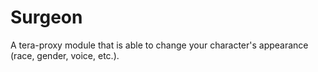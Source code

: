 # Surgeon
A tera-proxy module that is able to change your character's appearance (race, gender, voice, etc.).

